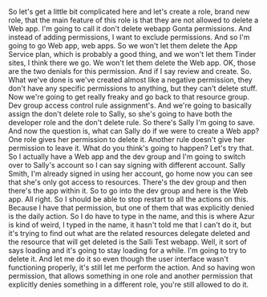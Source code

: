 So let's get a little bit complicated here and let's create a role, brand new role, that the main
feature of this role is that they are not allowed to delete a Web app.
I'm going to call it don't delete webapp Gonta permissions.
And instead of adding permissions, I want to exclude permissions.
And so I'm going to go Web app, web apps.
So we won't let them delete the App Service plan, which is probably a good thing, and we won't let
them Tinder sites, I think there we go.
We won't let them delete the Web app.
OK, those are the two denials for this permission.
And if I say review and create.
So.
What we've done is we've created almost like a negative permission, they don't have any specific permissions
to anything, but they can't delete stuff.
Now we're going to get really freaky and go back to that resource group.
Dev group access control rule assignment's.
And we're going to basically assign the don't delete role to Sally, so she's going to have both the
developer role and the don't delete rule.
So there's Sally I'm going to save.
And now the question is, what can Sally do if we were to create a Web app?
One role gives her permission to delete it.
Another rule doesn't give her permission to leave it.
What do you think's going to happen?
Let's try that.
So I actually have a Web app and the dev group and I'm going to switch over to Sally's account so I
can say signing with different account.
Sally Smith, I'm already signed in using her account, go home now you can see that she's only got
access to resources.
There's the dev group and then there's the app within it.
So to go into the dev group and here is the Web app.
All right.
So I should be able to stop restart to all the actions on this.
Because I have that permission, but one of them that was explicitly denied is the daily action.
So I do have to type in the name, and this is where Azur is kind of weird, I typed in the name, it
hasn't told me that I can't do it, but it's trying to find out what are the related resources delegate
deleted and the resource that will get deleted is the Salli Test webapp.
Well, it sort of says loading and it's going to stay loading for a while.
I'm going to try to delete it.
And let me do it so even though the user interface wasn't functioning properly, it's still let me perform
the action.
And so having won permission, that allows something in one role and another permission that explicitly
denies something in a different role, you're still allowed to do it.
